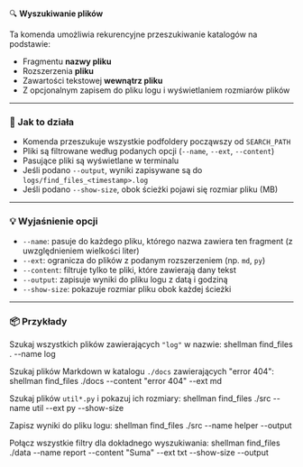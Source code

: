 🔍 **Wyszukiwanie plików**

Ta komenda umożliwia rekurencyjne przeszukiwanie katalogów na podstawie:

- Fragmentu **nazwy pliku**
- Rozszerzenia **pliku**
- Zawartości tekstowej **wewnątrz pliku**
- Z opcjonalnym zapisem do pliku logu i wyświetlaniem rozmiarów plików

---

### 🧠 Jak to działa

- Komenda przeszukuje wszystkie podfoldery począwszy od `SEARCH_PATH`
- Pliki są filtrowane według podanych opcji (`--name`, `--ext`, `--content`)
- Pasujące pliki są wyświetlane w terminalu
- Jeśli podano `--output`, wyniki zapisywane są do `logs/find_files_<timestamp>.log`
- Jeśli podano `--show-size`, obok ścieżki pojawi się rozmiar pliku (MB)

---

### 💡 Wyjaśnienie opcji

- `--name`: pasuje do każdego pliku, którego nazwa zawiera ten fragment (z uwzględnieniem wielkości liter)
- `--ext`: ogranicza do plików z podanym rozszerzeniem (np. `md`, `py`)
- `--content`: filtruje tylko te pliki, które zawierają dany tekst
- `--output`: zapisuje wyniki do pliku logu z datą i godziną
- `--show-size`: pokazuje rozmiar pliku obok każdej ścieżki

---

### 📦 Przykłady

Szukaj wszystkich plików zawierających `"log"` w nazwie:
shellman find_files . --name log

Szukaj plików Markdown w katalogu `./docs` zawierających "error 404":
shellman find_files ./docs --content "error 404" --ext md

Szukaj plików `util*.py` i pokazuj ich rozmiary:
shellman find_files ./src --name util --ext py --show-size

Zapisz wyniki do pliku logu:
shellman find_files ./src --name helper --output

Połącz wszystkie filtry dla dokładnego wyszukiwania:
shellman find_files ./data --name report --content "Suma" --ext txt --show-size --output
